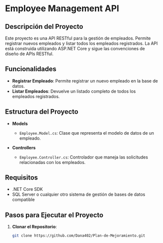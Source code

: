 # Employee Management API

## Descripción del Proyecto

Este proyecto es una API RESTful para la gestión de empleados. Permite registrar nuevos empleados y listar todos los empleados registrados. La API está construida utilizando ASP.NET Core y sigue las convenciones de diseño de APIs RESTful.

## Funcionalidades

- **Registrar Empleado**: Permite registrar un nuevo empleado en la base de datos.
- **Listar Empleados**: Devuelve un listado completo de todos los empleados registrados.

## Estructura del Proyecto

- **Models**
  - `Employee.Model.cs`: Clase que representa el modelo de datos de un empleado.
  
- **Controllers**
  - `Employee.Controller.cs`: Controlador que maneja las solicitudes relacionadas con los empleados.

## Requisitos

- .NET Core SDK
- SQL Server o cualquier otro sistema de gestión de bases de datos compatible

## Pasos para Ejecutar el Proyecto

1. **Clonar el Repositorio**:
   ```bash
   git clone https://github.com/Dana402/Plan-de-Mejoramiento.git

